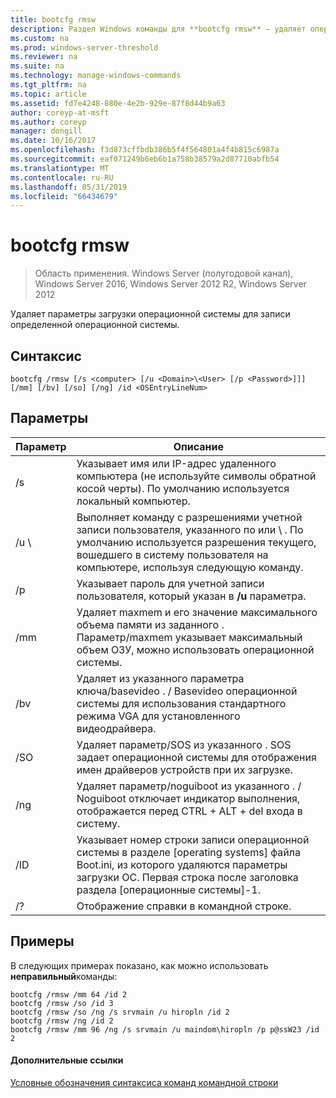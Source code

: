 ```yaml
---
title: bootcfg rmsw
description: Раздел Windows команды для **bootcfg rmsw** — удаляет операционной системы параметры загрузки для записи определенной операционной системы.
ms.custom: na
ms.prod: windows-server-threshold
ms.reviewer: na
ms.suite: na
ms.technology: manage-windows-commands
ms.tgt_pltfrm: na
ms.topic: article
ms.assetid: fd7e4248-880e-4e2b-929e-87f8d44b9a63
author: coreyp-at-msft
ms.author: coreyp
manager: dongill
ms.date: 10/16/2017
ms.openlocfilehash: f3d873cffbdb386b5f4f564801a4f4b815c6987a
ms.sourcegitcommit: eaf071249b6eb6b1a758b38579a2d87710abfb54
ms.translationtype: MT
ms.contentlocale: ru-RU
ms.lasthandoff: 05/31/2019
ms.locfileid: "66434679"
---
```

# <a name="bootcfg-rmsw"></a>bootcfg rmsw

>Область применения. Windows Server (полугодовой канал), Windows Server 2016, Windows Server 2012 R2, Windows Server 2012

Удаляет параметры загрузки операционной системы для записи определенной операционной системы.

## <a name="syntax"></a>Синтаксис
```
bootcfg /rmsw [/s <computer> [/u <Domain>\<User> [/p <Password>]]] [/mm] [/bv] [/so] [/ng] /id <OSEntryLineNum>
```
## <a name="parameters"></a>Параметры

|      Параметр       |                                                                                                      Описание                                                                                                       |
|----------------------|------------------------------------------------------------------------------------------------------------------------------------------------------------------------------------------------------------------------|
|    /s <computer>     |                                                   Указывает имя или IP-адрес удаленного компьютера (не используйте символы обратной косой черты). По умолчанию используется локальный компьютер.                                                   |
| /u <Domain>\\<User>  |          Выполняет команду с разрешениями учетной записи пользователя, указанного по <User> или <Domain> \\ <User>. По умолчанию используется разрешения текущего, вошедшего в систему пользователя на компьютере, используя следующую команду.          |
|    /p <Password>     |                                                                 Указывает пароль для учетной записи пользователя, который указан в **/u** параметра.                                                                  |
|         /mm          |           Удаляет maxmem и его значение максимального объема памяти из заданного <OSEntryLineNum>. Параметр/maxmem указывает максимальный объем ОЗУ, можно использовать операционной системы.            |
|         /bv          |                     Удаляет из указанного параметра ключа/basevideo <OSEntryLineNum>. / Basevideo операционной системы для использования стандартного режима VGA для установленного видеодрайвера.                     |
|         /SO          |                         Удаляет параметр/SOS из указанного <OSEntryLineNum>. SOS задает операционной системы для отображения имен драйверов устройств при их загрузке.                          |
|         /ng          |                         Удаляет параметр/noguiboot из указанного <OSEntryLineNum>. / Noguiboot отключает индикатор выполнения, отображается перед CTRL + ALT + del входа в систему.                          |
| /ID <OSEntryLineNum> | Указывает номер строки записи операционной системы в разделе [operating systems] файла Boot.ini, из которого удаляются параметры загрузки ОС. Первая строка после заголовка раздела [операционные системы]-1. |
|          /?          |                                                                                          Отображение справки в командной строке.                                                                                          |

## <a name="BKMK_examples"></a>Примеры
В следующих примерах показано, как можно использовать **неправильный**команды:
```
bootcfg /rmsw /mm 64 /id 2 
bootcfg /rmsw /so /id 3 
bootcfg /rmsw /so /ng /s srvmain /u hiropln /id 2 
bootcfg /rmsw /ng /id 2 
bootcfg /rmsw /mm 96 /ng /s srvmain /u maindom\hiropln /p p@ssW23 /id 2       
```
#### <a name="additional-references"></a>Дополнительные ссылки
[Условные обозначения синтаксиса команд командной строки](command-line-syntax-key.md)

